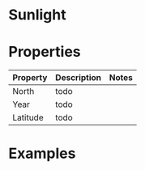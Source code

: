 # Sunlight


# Properties


| Property | Description | Notes | 
| -------- | ----------- | ----- |
| North | todo | |
| Year | todo | |
| Latitude | todo | |




# Examples
